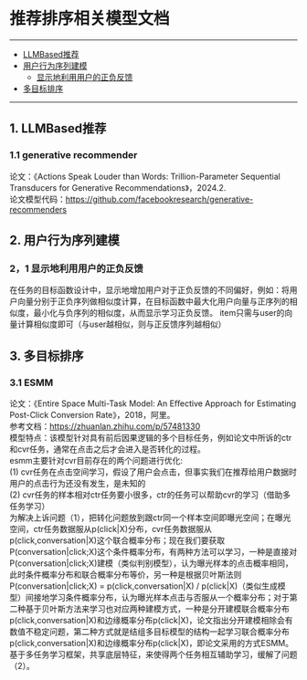 # 推荐排序相关模型文档
---
- [LLMBased推荐](#LLMBased推荐)<br/>
- [用户行为序列建模](#用户行为序列建模)<br/>
  - [显示地利用用户的正负反馈](#显示地利用用户的正负反馈)<br/>
- [多目标排序](#多目标排序)<br/>

---

## 1. LLMBased推荐
 
  ### 1.1 generative recommender
  论文：《Actions Speak Louder than Words: Trillion-Parameter Sequential Transducers for Generative Recommendations》，2024.2.<br/>
  论文模型代码：https://github.com/facebookresearch/generative-recommenders

## 2. 用户行为序列建模
  ### 2，1 显示地利用用户的正负反馈
  在任务的目标函数设计中，显示地增加用户对于正负反馈的不同偏好，例如：将用户向量分别于正负序列做相似度计算，在目标函数中最大化用户向量与正序列的相似度，最小化与负序列的相似度，从而显示学习正负反馈。
  item只需与user的向量计算相似度即可（与user越相似，则与正反馈序列越相似）

## 3. 多目标排序
  ### 3.1 ESMM
  论文：《Entire Space Multi-Task Model: An Eﬀective Approach for Estimating Post-Click Conversion Rate》，2018，阿里。  
  参考文档：https://zhuanlan.zhihu.com/p/57481330   
  模型特点：该模型针对具有前后因果逻辑的多个目标任务，例如论文中所诉的ctr和cvr任务，通常在点击之后才会进入是否转化的过程。  
  esmm主要针对cvr目前存在的两个问题进行优化:   
  (1) cvr任务在点击空间学习，假设了用户会点击，但事实我们在推荐给用户数据时用户的点击行为还没有发生，是未知的  
  (2) cvr任务的样本相对ctr任务要小很多，ctr的任务可以帮助cvr的学习（借助多任务学习）  
  为解决上诉问题（1），把转化问题放到跟ctr同一个样本空间即曝光空间；在曝光空间，ctr任务数据服从p(click|X)分布，cvr任务数据服从p(click,conversation|X)这个联合概率分布；现在我们要获取P(conversation|click;X)这个条件概率分布，有两种方法可以学习，一种是直接对P(conversation|click;X)建模（类似判别模型），认为曝光样本的点击概率相同，此时条件概率分布和联合概率分布等价，另一种是根据贝叶斯法则P(conversation|click;X) = p(click,conversation|X) / p(click|X)（类似生成模型）间接地学习条件概率分布，认为曝光样本点击与否服从一个概率分布；对于第二种基于贝叶斯方法来学习也对应两种建模方式，一种是分开建模联合概率分布p(click,conversation|X)和边缘概率分布p(click|X)，论文指出分开建模相除会有数值不稳定问题，第二种方式就是结组多目标模型的结构一起学习联合概率分布p(click,conversation|X)和边缘概率分布p(click|X)，即论文采用的方式ESMM。基于多任务学习框架，共享底层特征，来使得两个任务相互辅助学习，缓解了问题（2）。  
  






















  
